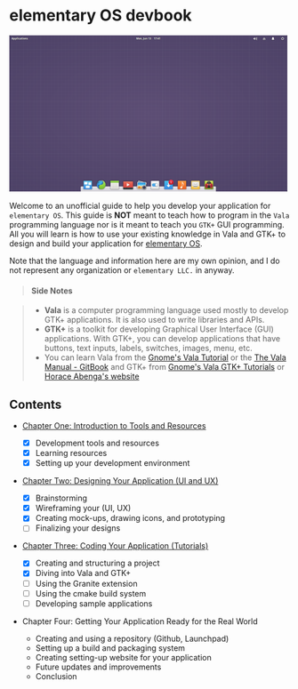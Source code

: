 # elementary OS devbook

![elementary OS Desktop](images/elementary-os.png)

Welcome to an unofficial guide to help you develop your application for `elementary OS`. This guide is **NOT** meant to teach how to program in the `Vala` programming language nor is it meant to teach you `GTK+` GUI programming. All you will learn is how to use your existing knowledge in Vala and GTK+ to design and build your application for [elementary OS](https://elementary.io).

Note that the language and information here are my own opinion, and I do not represent any organization or `elementary LLC.` in anyway.

> #### Side Notes

> - **Vala** is a computer programming language used mostly to develop GTK+ applications. It is also used to write libraries and APIs.
> - **GTK+** is a toolkit for developing Graphical User Interface (GUI) applications. With GTK+, you can develop applications that have buttons, text inputs, labels, switches, images, menu, etc.
> - You can learn Vala from the [Gnome's Vala Tutorial](https://wiki.gnome.org/Projects/Vala/Tutorial) or the [The Vala Manual - GitBook](https://www.gitbook.com/book/chebizarro/the-vala-manual/details) and GTK+ from [Gnome's Vala GTK+ Tutorials](https://developer.gnome.org/gnome-devel-demos/stable/beginner.vala.html.en) or [Horace Abenga's website](http://www.abenga.com/postseries/introduction-to-gtk+-programming-using-vala/)

## Contents

- [Chapter One: Introduction to Tools and Resources](chapter_01.md)

  - [x] Development tools and resources
  - [x] Learning resources
  - [x] Setting up your development environment

- [Chapter Two: Designing Your Application (UI and UX)](chapter_02.md)

  - [x] Brainstorming
  - [x] Wireframing your (UI, UX)
  - [x] Creating mock-ups, drawing icons, and prototyping
  - [ ] Finalizing your designs
  
- [Chapter Three: Coding Your Application (Tutorials)](chapter_03.md)

  - [x] Creating and structuring a project
  - [x] Diving into Vala and GTK+
  - [ ] Using the Granite extension
  - [ ] Using the cmake build system
  - [ ] Developing sample applications

- Chapter Four: Getting Your Application Ready for the Real World

  - Creating and using a repository (Github, Launchpad)
  - Setting up a build and packaging system
  - Creating setting-up website for your application
  - Future updates and improvements
  - Conclusion

